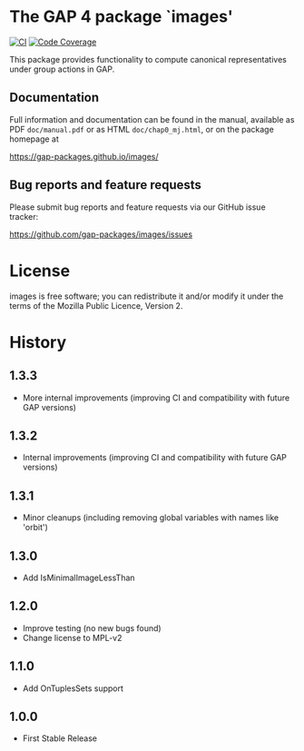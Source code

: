 # The GAP 4 package `images'

[![CI](https://github.com/gap-packages/images/actions/workflows/CI.yml/badge.svg)](https://github.com/gap-packages/images/actions/workflows/CI.yml)
[![Code Coverage](https://codecov.io/github/gap-packages/images/coverage.svg?branch=master&token=)](https://codecov.io/gh/gap-packages/images)

This package provides functionality to compute canonical representatives under
group actions in GAP.

## Documentation

Full information and documentation can be found in the manual, available
as PDF `doc/manual.pdf` or as HTML `doc/chap0_mj.html`, or on the package
homepage at

  <https://gap-packages.github.io/images/>

## Bug reports and feature requests

Please submit bug reports and feature requests via our GitHub issue tracker:

  <https://github.com/gap-packages/images/issues>


# License

images is free software; you can redistribute it and/or modify it under
the terms of the Mozilla Public Licence, Version 2.

# History

1.3.3
-----

* More internal improvements (improving CI and compatibility with future GAP versions)

1.3.2
-----

* Internal improvements (improving CI and compatibility with future GAP versions)


1.3.1
-----

* Minor cleanups (including removing global variables with names like 'orbit')

1.3.0
-----

* Add IsMinimalImageLessThan

1.2.0
-----

* Improve testing (no new bugs found)
* Change license to MPL-v2


1.1.0
-----

* Add OnTuplesSets support

1.0.0
-----

* First Stable Release


